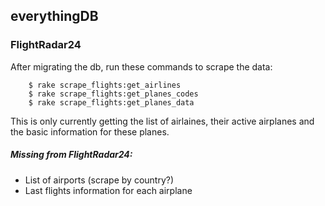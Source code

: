 ## everythingDB


### FlightRadar24

After migrating the db, run these commands to scrape the data:

        $ rake scrape_flights:get_airlines
        $ rake scrape_flights:get_planes_codes
        $ rake scrape_flights:get_planes_data

This is only currently getting the list of airlaines, their active airplanes and the basic information for these planes.

##### Missing from FlightRadar24:

* List of airports (scrape by country?)
* Last flights information for each airplane
